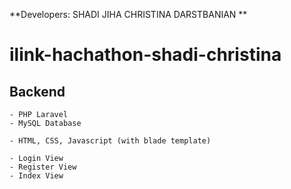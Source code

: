**Developers:
SHADI JIHA 
CHRISTINA DARSTBANIAN
**

# ilink-hachathon-shadi-christina

## Backend

    - PHP Laravel
    - MySQL Database

    - HTML, CSS, Javascript (with blade template)

    - Login View
    - Register View
    - Index View


